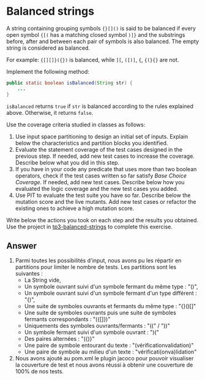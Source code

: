 # Balanced strings

A string containing grouping symbols `{}[]()` is said to be balanced if every open symbol `{[(` has a matching closed symbol `)]}` and the substrings before, after and between each pair of symbols is also balanced. The empty string is considered as balanced.

For example: `{[][]}({})` is balanced, while `][`, `([)]`, `{`, `{(}{}` are not.

Implement the following method:

```java
public static boolean isBalanced(String str) {
    ...
}
```

`isBalanced` returns `true` if `str` is balanced according to the rules explained above. Otherwise, it returns `false`.

Use the coverage criteria studied in classes as follows:

1. Use input space partitioning to design an initial set of inputs. Explain below the characteristics and partition blocks you identified.
2. Evaluate the statement coverage of the test cases designed in the previous step. If needed, add new test cases to increase the coverage. Describe below what you did in this step.
3. If you have in your code any predicate that uses more than two boolean operators, check if the test cases written so far satisfy *Base Choice Coverage*. If needed, add new test cases. Describe below how you evaluated the logic coverage and the new test cases you added.
4. Use PIT to evaluate the test suite you have so far. Describe below the mutation score and the live mutants. Add new test cases or refactor the existing ones to achieve a high mutation score.

Write below the actions you took on each step and the results you obtained.
Use the project in [tp3-balanced-strings](../code/tp3-balanced-strings) to complete this exercise.

## Answer

1. Parmi toutes les possibilités d'input, nous avons pu les répartir en partitions pour limiter le nombre de tests. Les partitions sont les suivantes :
   - La String vide,
   - Un symbole ouvrant suivi d'un symbole fermant du même type : "()",
   - Un symbole ouvrant suivi d'un symbole fermant d'un type différent : "{)",
   - Une suite de symboles ouvrants et fermants du même type : "{}()[]"
   - Une suite de symboles ouvrants puis une suite de symboles fermants correspondants : "({[]})"
   - Uniquements des symboles ouvrants/fermants : "((" / "))"
   - Un symbole fermant suivi d'un symbole ouvrant : ")("
   - Des paires alternées : "({)}"
   - Une paire de symbole entourant du texte : "(vérificationvalidation)"
   - Une paire de symbole au milieu d'un texte : "vérificati(onva)lidation"
2. Nous avons ajouté au pom.xml le plugin jacoco pour pouvoir visualiser la couverture de test et nous avons réussi à obtenir une couverture de 100% de nos tests.
